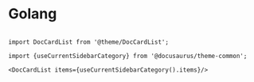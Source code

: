 # Golang

```mdx-code-block

import DocCardList from '@theme/DocCardList';

import {useCurrentSidebarCategory} from '@docusaurus/theme-common';

<DocCardList items={useCurrentSidebarCategory().items}/>

```